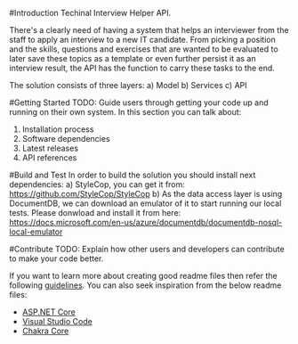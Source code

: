 #Introduction 
Techinal Interview Helper API.

There's a clearly need of having a system that helps an interviewer from the staff to apply an interview to a new IT candidate. From picking a position and the skills, questions and exercises that are wanted to be evaluated to later save these topics as a template or even further persist it as an interview result, the API has the function to carry these tasks to the end.

The solution consists of three layers:
a) Model
b) Services
c) API

#Getting Started
TODO: Guide users through getting your code up and running on their own system. In this section you can talk about:
1.	Installation process
2.	Software dependencies
3.	Latest releases
4.	API references

#Build and Test
In order to build the solution you should install next dependencies:
a) StyleCop, you can get it from: https://github.com/StyleCop/StyleCop
b) As the data access layer is using DocumentDB, we can download an emulator of it to start running our local tests. Please donwload and install it from here: https://docs.microsoft.com/en-us/azure/documentdb/documentdb-nosql-local-emulator

#Contribute
TODO: Explain how other users and developers can contribute to make your code better. 

If you want to learn more about creating good readme files then refer the following [guidelines](https://www.visualstudio.com/en-us/docs/git/create-a-readme). You can also seek inspiration from the below readme files:
- [ASP.NET Core](https://github.com/aspnet/Home)
- [Visual Studio Code](https://github.com/Microsoft/vscode)
- [Chakra Core](https://github.com/Microsoft/ChakraCore)